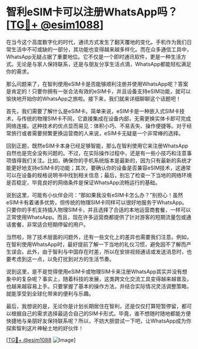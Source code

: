 # 智利eSIM卡可以注册WhatsApp吗？[[TG💪+ @esim1088](https://t.me/s/esim1088)]

在当今这个高度数字化的时代，通讯方式发生了翻天覆地的变化。手机作为我们日常生活中不可或缺的一部分，其功能也变得越来越多样化。而在众多通信工具中，WhatsApp无疑占据了重要地位。它不仅是一个即时通讯软件，更是一种生活方式。无论是与家人保持联系，还是与朋友分享生活点滴，WhatsApp都能轻松满足你的需求。

那么问题来了，在智利使用eSIM卡是否能够顺利注册并使用WhatsApp呢？答案是肯定的！只要你拥有一张合法有效的eSIM卡，并且设备支持eSIM功能，就可以愉快地开始你的WhatsApp之旅啦。接下来，我们就来详细聊聊这个话题吧！

首先，我们需要了解什么是eSIM卡。简单来说，eSIM卡是一种嵌入式SIM卡技术，与传统的物理SIM卡不同，它直接集成在设备内部，无需更换实体卡即可完成网络连接。这种技术的优点显而易见：体积小巧、不易丢失、操作便捷等。对于经常旅行或者需要频繁更换运营商的人来说，eSIM卡无疑是一个非常棒的选择。

回到正题，既然eSIM卡本身已经足够智能，那么在智利使用它来注册WhatsApp自然也是完全没有问题的。不过，在实际操作过程中，还是有一些小技巧和注意事项值得我们关注。比如，确保你的手机系统版本是最新的，因为只有最新的系统才能更好地支持eSIM卡的功能；其次，要确认你的设备是否兼容eSIM技术，这通常可以在设备的规格说明书中找到相关信息；最后，别忘了检查一下当地的网络环境是否稳定，毕竟良好的网络条件是保证WhatsApp流畅运行的基础。

说到这里，可能有小伙伴会问：“那如果我没有eSIM卡怎么办？”别担心！虽然eSIM卡有着诸多优势，但传统的物理SIM卡同样可以很好地服务于WhatsApp。只要你的手机支持插入物理SIM卡，并且选择了合适的本地运营商套餐，一样可以正常使用WhatsApp。而且，现在许多运营商都提供了针对游客的短期流量包或通话套餐，非常适合短期停留的用户。

当然啦，除了技术层面的问题外，还有一些文化上的差异也需要我们注意。例如，在智利使用WhatsApp时，最好提前了解一下当地的礼仪习惯，避免因不了解而产生误会。此外，由于智利与中国存在时差，所以在安排视频通话或发送消息时，也要考虑到这一点，以免打扰到对方的生活节奏。

说到这里，是不是觉得使用eSIM卡或物理SIM卡来注册WhatsApp其实并没有想象中的复杂呢？事实上，随着科技的发展，这类跨文化交流工具变得越来越普及，也越来越容易上手。只要掌握了基本的操作方法，并结合实际情况灵活调整策略，就能享受到全球化带来的便利与乐趣。

最后，我想说的是，无论你是计划长期居住在智利，还是仅仅打算短暂停留，都可以根据自己的需求选择最适合自己的SIM卡形式。毕竟，谁不想随时随地都能方便快捷地与亲朋好友保持联系呢？所以，不妨大胆尝试一下吧，让WhatsApp成为你探索智利这片神秘土地的好伙伴！

[[TG💪+ @esim1088](https://t.me/s/esim1088) ![Image](https://i.postimg.cc/4NQfJmqS/Snipaste-2025-05-13-00-14-12.png)]